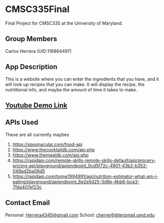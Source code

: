 # CMSC335Final
Final Project for CMSC335 at the University of Maryland. 

## Group Members
Carlos Herrera (UID:116864497)

## App Description
This is a website where you can enter the ingredients that you have, and it will look up recipes that you can make. It will display the recipe, the nutrtitional info, and maybe the amount of time it takes to make. 
## [Youtube Demo Link](https://www.youtube.com/)

## APIs Used
These are all currently maybes
1. https://spoonacular.com/food-api
2. https://www.thecocktaildb.com/api.php
3. https://www.themealdb.com/api.php
4. https://rapidapi.com/remote-skills-remote-skills-default/api/grocery-pricing-api/playground/apiendpoint_0cd5f72c-4901-43b2-b352-049ad2ba08d5
5. https://rapidapi.com/tomw1994991/api/nutrition-estimator-what-am-i-eating/playground/apiendpoint_6e2e5d25-3d9e-4bb6-bce3-7fda407ef23c


## Contact Email
Personal: Herrera4345@gmail.com
School: cherrer6@terpmail.umd.edu

